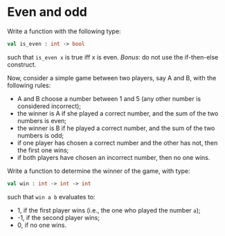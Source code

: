 # Even and odd

Write a function with the following type:
```ocaml
val is_even : int -> bool
```
such that ``is_even x`` is true iff x is even. *Bonus*: do not use the if-then-else construct.

Now, consider a simple game between two players, say A and B, with the following rules:
- A and B choose a number between 1 and 5 (any other number is considered incorrect);
- the winner is A if she played a correct number, and the sum of the two numbers is even;
- the winner is B if he played a correct number, and the sum of the two numbers is odd;
- if one player has chosen a correct number and the other has not, then the first one wins;
- if both players have chosen an incorrect number, then no one wins.

Write a function to determine the winner of the game, with type:
```ocaml
val win : int -> int -> int
```
such that ``win a b`` evaluates to:
- 1, if the first player wins (i.e., the one who played the number `a`);
- -1, if the second player wins;
- 0, if no one wins.
